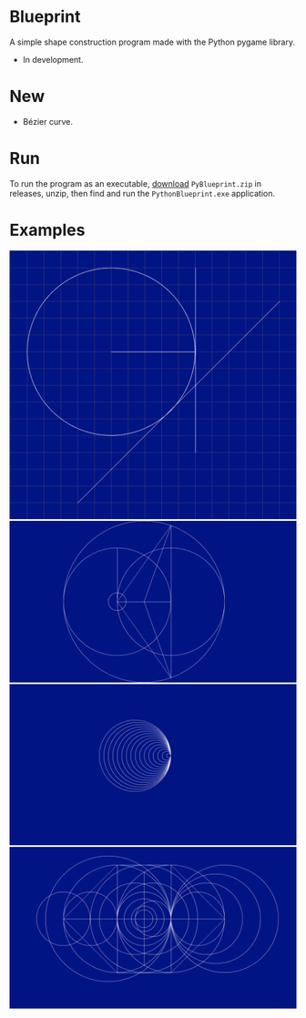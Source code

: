 # Blueprint

A simple shape construction program made with the Python pygame library.
- In development.

# New
- Bézier curve.

# Run

To run the program as an executable, [download](https://github.com/SeanJxie/Blueprint/releases/download/v1.1/PythonBlueprint.zip) `PyBlueprint.zip` in releases, unzip, then find and run the `PythonBlueprint.exe` application.

# Examples
![example](https://github.com/SeanJxie/Blueprint/blob/main/images/example.png)
![example_2](https://github.com/SeanJxie/Blueprint/blob/main/images/example_2.png)
![example_3](https://github.com/SeanJxie/Blueprint/blob/main/images/example_3.png)
![example_4](https://github.com/SeanJxie/Blueprint/blob/main/images/example_4.png)


